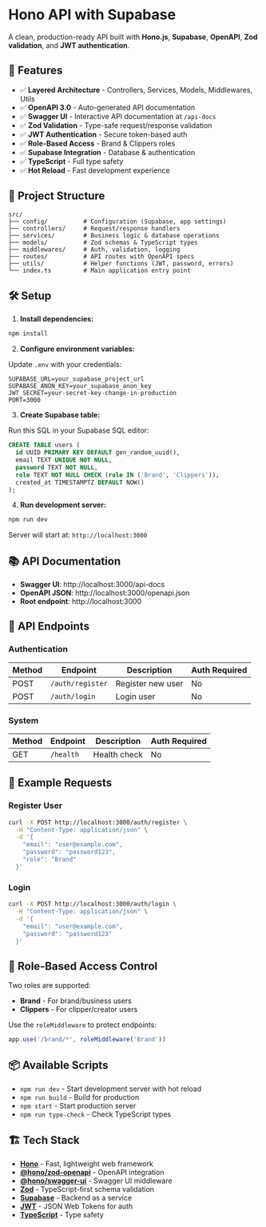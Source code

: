 # Hono API with Supabase

A clean, production-ready API built with **Hono.js**, **Supabase**, **OpenAPI**, **Zod validation**, and **JWT authentication**.

## 🚀 Features

- ✅ **Layered Architecture** - Controllers, Services, Models, Middlewares, Utils
- ✅ **OpenAPI 3.0** - Auto-generated API documentation
- ✅ **Swagger UI** - Interactive API documentation at `/api-docs`
- ✅ **Zod Validation** - Type-safe request/response validation
- ✅ **JWT Authentication** - Secure token-based auth
- ✅ **Role-Based Access** - Brand & Clippers roles
- ✅ **Supabase Integration** - Database & authentication
- ✅ **TypeScript** - Full type safety
- ✅ **Hot Reload** - Fast development experience

## 📁 Project Structure

```
src/
├── config/          # Configuration (Supabase, app settings)
├── controllers/     # Request/response handlers
├── services/        # Business logic & database operations
├── models/          # Zod schemas & TypeScript types
├── middlewares/     # Auth, validation, logging
├── routes/          # API routes with OpenAPI specs
├── utils/           # Helper functions (JWT, password, errors)
└── index.ts         # Main application entry point
```

## 🛠️ Setup

1. **Install dependencies:**
```bash
npm install
```

2. **Configure environment variables:**

Update `.env` with your credentials:
```env
SUPABASE_URL=your_supabase_project_url
SUPABASE_ANON_KEY=your_supabase_anon_key
JWT_SECRET=your-secret-key-change-in-production
PORT=3000
```

3. **Create Supabase table:**

Run this SQL in your Supabase SQL editor:
```sql
CREATE TABLE users (
  id UUID PRIMARY KEY DEFAULT gen_random_uuid(),
  email TEXT UNIQUE NOT NULL,
  password TEXT NOT NULL,
  role TEXT NOT NULL CHECK (role IN ('Brand', 'Clippers')),
  created_at TIMESTAMPTZ DEFAULT NOW()
);
```

4. **Run development server:**
```bash
npm run dev
```

Server will start at: `http://localhost:3000`

## 📚 API Documentation

- **Swagger UI**: http://localhost:3000/api-docs
- **OpenAPI JSON**: http://localhost:3000/openapi.json
- **Root endpoint**: http://localhost:3000

## 🔗 API Endpoints

### Authentication

| Method | Endpoint | Description | Auth Required |
|--------|----------|-------------|---------------|
| POST | `/auth/register` | Register new user | No |
| POST | `/auth/login` | Login user | No |

### System

| Method | Endpoint | Description | Auth Required |
|--------|----------|-------------|---------------|
| GET | `/health` | Health check | No |

## 🧪 Example Requests

### Register User
```bash
curl -X POST http://localhost:3000/auth/register \
  -H "Content-Type: application/json" \
  -d '{
    "email": "user@example.com",
    "password": "password123",
    "role": "Brand"
  }'
```

### Login
```bash
curl -X POST http://localhost:3000/auth/login \
  -H "Content-Type: application/json" \
  -d '{
    "email": "user@example.com",
    "password": "password123"
  }'
```

## 🔐 Role-Based Access Control

Two roles are supported:
- **Brand** - For brand/business users
- **Clippers** - For clipper/creator users

Use the `roleMiddleware` to protect endpoints:
```typescript
app.use('/brand/*', roleMiddleware('Brand'))
```

## 📦 Available Scripts

- `npm run dev` - Start development server with hot reload
- `npm run build` - Build for production
- `npm start` - Start production server
- `npm run type-check` - Check TypeScript types

## 🏗️ Tech Stack

- **[Hono](https://hono.dev/)** - Fast, lightweight web framework
- **[@hono/zod-openapi](https://github.com/honojs/middleware/tree/main/packages/zod-openapi)** - OpenAPI integration
- **[@hono/swagger-ui](https://github.com/honojs/middleware/tree/main/packages/swagger-ui)** - Swagger UI middleware
- **[Zod](https://zod.dev/)** - TypeScript-first schema validation
- **[Supabase](https://supabase.com/)** - Backend as a service
- **[JWT](https://jwt.io/)** - JSON Web Tokens for auth
- **[TypeScript](https://www.typescriptlang.org/)** - Type safety

